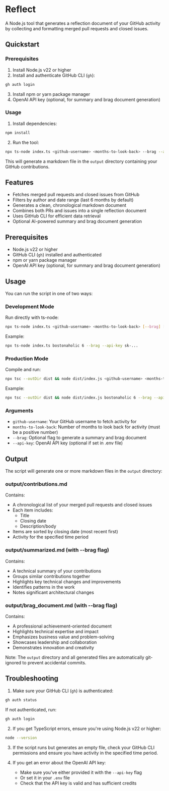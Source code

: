 # Reflect

A Node.js tool that generates a reflection document of your GitHub activity by collecting and formatting merged pull requests and closed issues.

## Quickstart

### Prerequisites

1. Install Node.js v22 or higher
2. Install and authenticate GitHub CLI (`gh`):
```bash
gh auth login
```
3. Install npm or yarn package manager
4. OpenAI API key (optional, for summary and brag document generation)

### Usage

1. Install dependencies:
```bash
npm install
```

2. Run the tool:
```bash
npx ts-node index.ts <github-username> <months-to-look-back> --brag --api-key=sk-...
```

This will generate a markdown file in the `output` directory containing your GitHub contributions.

## Features

- Fetches merged pull requests and closed issues from GitHub
- Filters by author and date range (last 6 months by default)
- Generates a clean, chronological markdown document
- Combines both PRs and issues into a single reflection document
- Uses GitHub CLI for efficient data retrieval
- Optional AI-powered summary and brag document generation

## Prerequisites

- Node.js v22 or higher
- GitHub CLI (`gh`) installed and authenticated
- npm or yarn package manager
- OpenAI API key (optional, for summary and brag document generation)


## Usage

You can run the script in one of two ways:

### Development Mode

Run directly with ts-node:

```bash
npx ts-node index.ts <github-username> <months-to-look-back> [--brag] [--api-key <openai-api-key>]
```

Example:

```bash
npx ts-node index.ts bostonaholic 6 --brag --api-key sk-...
```

### Production Mode

Compile and run:

```bash
npx tsc --outDir dist && node dist/index.js <github-username> <months-to-look-back> [--brag] [--api-key <openai-api-key>]
```

Example:

```bash
npx tsc --outDir dist && node dist/index.js bostonaholic 6 --brag --api-key sk-...
```

### Arguments

- `github-username`: Your GitHub username to fetch activity for
- `months-to-look-back`: Number of months to look back for activity (must be a positive number)
- `--brag`: Optional flag to generate a summary and brag document
- `--api-key`: OpenAI API key (optional if set in .env file)

## Output

The script will generate one or more markdown files in the `output` directory:

### output/contributions.md
Contains:
- A chronological list of your merged pull requests and closed issues
- Each item includes:
  - Title
  - Closing date
  - Description/body
- Items are sorted by closing date (most recent first)
- Activity for the specified time period

### output/summarized.md (with --brag flag)
Contains:
- A technical summary of your contributions
- Groups similar contributions together
- Highlights key technical changes and improvements
- Identifies patterns in the work
- Notes significant architectural changes

### output/brag_document.md (with --brag flag)
Contains:
- A professional achievement-oriented document
- Highlights technical expertise and impact
- Emphasizes business value and problem-solving
- Showcases leadership and collaboration
- Demonstrates innovation and creativity

Note: The `output` directory and all generated files are automatically git-ignored to prevent accidental commits.

## Troubleshooting

1. Make sure your GitHub CLI (`gh`) is authenticated:

```bash
gh auth status
```

If not authenticated, run:

```bash
gh auth login
```

2. If you get TypeScript errors, ensure you're using Node.js v22 or higher:

```bash
node --version
```

3. If the script runs but generates an empty file, check your GitHub CLI permissions and ensure you have activity in the specified time period.

4. If you get an error about the OpenAI API key:
   - Make sure you've either provided it with the `--api-key` flag
   - Or set it in your `.env` file
   - Check that the API key is valid and has sufficient credits

